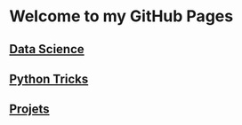 # Welcome to my GitHub Pages

## [Data Science](https://rcourivaud.github.io/DATASCIENCE)


## [Python Tricks](https://rcourivaud.github.io/PYTHON)


## [Projets](https://rcourivaud.github.io/PROJECTS)



